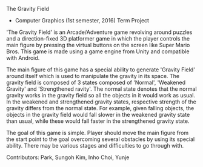 The Gravity Field
- Computer Graphics (1st semester, 2016) Term Project

 'The Gravity Field' is an Arcade/Adventure game revolving around puzzles and a direction-fixed 3D platformer game in which the player controls the main figure by pressing the virtual buttons on the screen like Super Mario Bros. This game is made using a game engine from Unity and compatible with Android.

 The main figure of this game has a special ability to generate 'Gravity Field' around itself which is used to manipulate the gravity in its space. The gravity field is composed of 3 states composed of 'Normal', 'Weakened Gravity' and 'Strengthened ravity'.
 The normal state denotes that the normal gravity works in the gravity field so all the objects in it would work as usual. In the weakened and strengthened gravity states, respective strength of the gravity differs from the normal state.
 For example, given falling objects, the objects in the gravity field would fall slower in the weakened gravity state than usual, while these would fall faster in the strengthened gravity state.
 
 The goal of this game is simple. Player should move the main figure from the start point to the goal overcoming several obstacles by using its special ability. There may be various stages and difficulties to go through with.

 Contributors:
 Park, Sungoh
 Kim, Inho
 Choi, Yunje